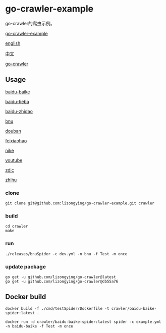 # go-crawler-example

go-crawler的爬虫示例。

[go-crawler-example](https://github.com/lizongying/go-crawler-example)

[english](https://github.com/lizongying/go-crawler/README.md)

[中文](https://github.com/lizongying/go-crawler/README_CN.md)

[go-crawler](https://github.com/lizongying/go-crawler)

## Usage

[baidu-baike](https://github.com/lizongying/go-crawler-example/tree/main/cmd/baiduBaikeSpider)

[baidu-tieba](https://github.com/lizongying/go-crawler-example/tree/main/cmd/baiduTiebaSpider)

[baidu-zhidao](https://github.com/lizongying/go-crawler-example/tree/main/cmd/baiduZhidaoSpider)

[bnu](https://github.com/lizongying/go-crawler-example/tree/main/cmd/bnuSpider)

[douban](https://github.com/lizongying/go-crawler-example/tree/main/cmd/doubanSpider)

[feixiaohao](https://github.com/lizongying/go-crawler-example/tree/main/cmd/feixiaohaoSpider)

[nike](https://github.com/lizongying/go-crawler-example/tree/main/cmd/nikeSpider)

[youtube](https://github.com/lizongying/go-crawler-example/tree/main/cmd/youtubeSpider)

[zdic](https://github.com/lizongying/go-crawler-example/tree/main/cmd/zdicSpider)

[zhihu](https://github.com/lizongying/go-crawler-example/tree/main/cmd/zhihuSpider)

### clone

```shell
git clone git@github.com:lizongying/go-crawler-example.git crawler

```

### build

```shell
cd crawler
make
```

### run

```shell
./releases/bnuSpider -c dev.yml -n bnu -f Test -m once
```

### update package

```shell
go get -u github.com/lizongying/go-crawler@latest
go get -u github.com/lizongying/go-crawler@db55a76
```

## Docker build

```shell
docker build -f ./cmd/testSpider/Dockerfile -t crawler/baidu-baike-spider:latest . 
```

```shell
docker run -d crawler/baidu-baike-spider:latest spider -c example.yml -n baidu-baike -f Test -m once
```
